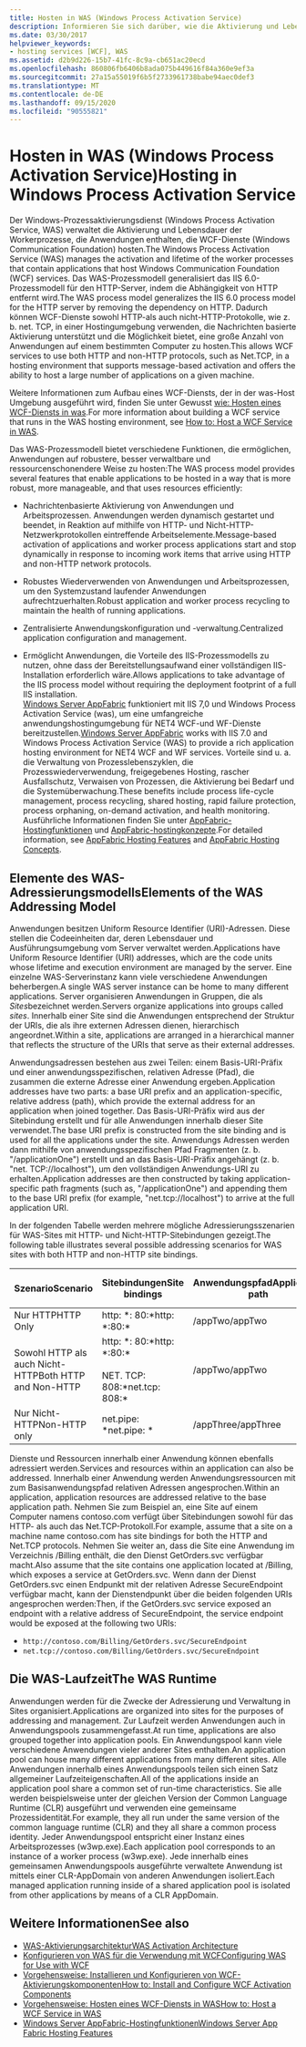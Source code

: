 ```yaml
---
title: Hosten in WAS (Windows Process Activation Service)
description: Informieren Sie sich darüber, wie die Aktivierung und Lebensdauer von Arbeitsprozessen verwaltet, die Anwendungen enthalten, die WCF-Dienste hosten.
ms.date: 03/30/2017
helpviewer_keywords:
- hosting services [WCF], WAS
ms.assetid: d2b9d226-15b7-41fc-8c9a-cb651ac20ecd
ms.openlocfilehash: 860806fb6406b8ada075b449616f84a360e9ef3a
ms.sourcegitcommit: 27a15a55019f6b5f2733961738babe94aec0def3
ms.translationtype: MT
ms.contentlocale: de-DE
ms.lasthandoff: 09/15/2020
ms.locfileid: "90555821"
---
```

# <a name="hosting-in-windows-process-activation-service"></a><span data-ttu-id="5c92d-103">Hosten in WAS (Windows Process Activation Service)</span><span class="sxs-lookup"><span data-stu-id="5c92d-103">Hosting in Windows Process Activation Service</span></span>
<span data-ttu-id="5c92d-104">Der Windows-Prozessaktivierungsdienst (Windows Process Activation Service, WAS) verwaltet die Aktivierung und Lebensdauer der Workerprozesse, die Anwendungen enthalten, die WCF-Dienste (Windows Communication Foundation) hosten.</span><span class="sxs-lookup"><span data-stu-id="5c92d-104">The Windows Process Activation Service (WAS) manages the activation and lifetime of the worker processes that contain applications that host Windows Communication Foundation (WCF) services.</span></span> <span data-ttu-id="5c92d-105">Das WAS-Prozessmodell generalisiert das IIS 6.0-Prozessmodell für den HTTP-Server, indem die Abhängigkeit von HTTP entfernt wird.</span><span class="sxs-lookup"><span data-stu-id="5c92d-105">The WAS process model generalizes the IIS 6.0 process model for the HTTP server by removing the dependency on HTTP.</span></span> <span data-ttu-id="5c92d-106">Dadurch können WCF-Dienste sowohl HTTP-als auch nicht-HTTP-Protokolle, wie z. b. net. TCP, in einer Hostingumgebung verwenden, die Nachrichten basierte Aktivierung unterstützt und die Möglichkeit bietet, eine große Anzahl von Anwendungen auf einem bestimmten Computer zu hosten.</span><span class="sxs-lookup"><span data-stu-id="5c92d-106">This allows WCF services to use both HTTP and non-HTTP protocols, such as Net.TCP, in a hosting environment that supports message-based activation and offers the ability to host a large number of applications on a given machine.</span></span>  
  
 <span data-ttu-id="5c92d-107">Weitere Informationen zum Aufbau eines WCF-Diensts, der in der was-Host Umgebung ausgeführt wird, finden Sie unter Gewusst [wie: Hosten eines WCF-Diensts in was](how-to-host-a-wcf-service-in-was.md).</span><span class="sxs-lookup"><span data-stu-id="5c92d-107">For more information about building a WCF service that runs in the WAS hosting environment, see [How to: Host a WCF Service in WAS](how-to-host-a-wcf-service-in-was.md).</span></span>  
  
 <span data-ttu-id="5c92d-108">Das WAS-Prozessmodell bietet verschiedene Funktionen, die ermöglichen, Anwendungen auf robustere, besser verwaltbare und ressourcenschonendere Weise zu hosten:</span><span class="sxs-lookup"><span data-stu-id="5c92d-108">The WAS process model provides several features that enable applications to be hosted in a way that is more robust, more manageable, and that uses resources efficiently:</span></span>  
  
- <span data-ttu-id="5c92d-109">Nachrichtenbasierte Aktivierung von Anwendungen und Arbeitsprozessen. Anwendungen werden dynamisch gestartet und beendet, in Reaktion auf mithilfe von HTTP- und Nicht-HTTP-Netzwerkprotokollen eintreffende Arbeitselemente.</span><span class="sxs-lookup"><span data-stu-id="5c92d-109">Message-based activation of applications and worker process applications start and stop dynamically in response to incoming work items that arrive using HTTP and non-HTTP network protocols.</span></span>  
  
- <span data-ttu-id="5c92d-110">Robustes Wiederverwenden von Anwendungen und Arbeitsprozessen, um den Systemzustand laufender Anwendungen aufrechtzuerhalten.</span><span class="sxs-lookup"><span data-stu-id="5c92d-110">Robust application and worker process recycling to maintain the health of running applications.</span></span>  
  
- <span data-ttu-id="5c92d-111">Zentralisierte Anwendungskonfiguration und -verwaltung.</span><span class="sxs-lookup"><span data-stu-id="5c92d-111">Centralized application configuration and management.</span></span>  
  
- <span data-ttu-id="5c92d-112">Ermöglicht Anwendungen, die Vorteile des IIS-Prozessmodells zu nutzen, ohne dass der Bereitstellungsaufwand einer vollständigen IIS-Installation erforderlich wäre.</span><span class="sxs-lookup"><span data-stu-id="5c92d-112">Allows applications to take advantage of the IIS process model without requiring the deployment footprint of a full IIS installation.</span></span>  
<span data-ttu-id="5c92d-113">[Windows Server AppFabric](/previous-versions/appfabric/ff384253(v=azure.10)) funktioniert mit IIS 7,0 und Windows Process Activation Service (was), um eine umfangreiche anwendungshostingumgebung für NET4 WCF-und WF-Dienste bereitzustellen.</span><span class="sxs-lookup"><span data-stu-id="5c92d-113">[Windows Server AppFabric](/previous-versions/appfabric/ff384253(v=azure.10)) works with IIS 7.0 and Windows Process Activation Service (WAS) to provide a rich application hosting environment for NET4 WCF and WF services.</span></span> <span data-ttu-id="5c92d-114">Vorteile sind u. a. die Verwaltung von Prozesslebenszyklen, die Prozesswiederverwendung, freigegebenes Hosting, rascher Ausfallschutz, Verwaisen von Prozessen, die Aktivierung bei Bedarf und die Systemüberwachung.</span><span class="sxs-lookup"><span data-stu-id="5c92d-114">These benefits include process life-cycle management, process recycling, shared hosting, rapid failure protection, process orphaning, on-demand activation, and health monitoring.</span></span> <span data-ttu-id="5c92d-115">Ausführliche Informationen finden Sie unter [AppFabric-Hostingfunktionen](/previous-versions/appfabric/ee677189(v=azure.10)) und [AppFabric-hostingkonzepte](/previous-versions/appfabric/ee677371(v=azure.10)).</span><span class="sxs-lookup"><span data-stu-id="5c92d-115">For detailed information, see [AppFabric Hosting Features](/previous-versions/appfabric/ee677189(v=azure.10)) and [AppFabric Hosting Concepts](/previous-versions/appfabric/ee677371(v=azure.10)).</span></span>  
  
## <a name="elements-of-the-was-addressing-model"></a><span data-ttu-id="5c92d-116">Elemente des WAS-Adressierungsmodells</span><span class="sxs-lookup"><span data-stu-id="5c92d-116">Elements of the WAS Addressing Model</span></span>  
 <span data-ttu-id="5c92d-117">Anwendungen besitzen Uniform Resource Identifier (URI)-Adressen. Diese stellen die Codeeinheiten dar, deren Lebensdauer und Ausführungsumgebung vom Server verwaltet werden.</span><span class="sxs-lookup"><span data-stu-id="5c92d-117">Applications have Uniform Resource Identifier (URI) addresses, which are the code units whose lifetime and execution environment are managed by the server.</span></span> <span data-ttu-id="5c92d-118">Eine einzelne WAS-Serverinstanz kann viele verschiedene Anwendungen beherbergen.</span><span class="sxs-lookup"><span data-stu-id="5c92d-118">A single WAS server instance can be home to many different applications.</span></span> <span data-ttu-id="5c92d-119">Server organisieren Anwendungen in Gruppen, die als *Sites*bezeichnet werden.</span><span class="sxs-lookup"><span data-stu-id="5c92d-119">Servers organize applications into groups called *sites*.</span></span> <span data-ttu-id="5c92d-120">Innerhalb einer Site sind die Anwendungen entsprechend der Struktur der URIs, die als ihre externen Adressen dienen, hierarchisch angeordnet.</span><span class="sxs-lookup"><span data-stu-id="5c92d-120">Within a site, applications are arranged in a hierarchical manner that reflects the structure of the URIs that serve as their external addresses.</span></span>  
  
 <span data-ttu-id="5c92d-121">Anwendungsadressen bestehen aus zwei Teilen: einem Basis-URI-Präfix und einer anwendungsspezifischen, relativen Adresse (Pfad), die zusammen die externe Adresse einer Anwendung ergeben.</span><span class="sxs-lookup"><span data-stu-id="5c92d-121">Application addresses have two parts: a base URI prefix and an application-specific, relative address (path), which provide the external address for an application when joined together.</span></span> <span data-ttu-id="5c92d-122">Das Basis-URI-Präfix wird aus der Sitebindung erstellt und für alle Anwendungen innerhalb dieser Site verwendet.</span><span class="sxs-lookup"><span data-stu-id="5c92d-122">The base URI prefix is constructed from the site binding and is used for all the applications under the site.</span></span> <span data-ttu-id="5c92d-123">Anwendungs Adressen werden dann mithilfe von anwendungsspezifischen Pfad Fragmenten (z. b. "/applicationOne") erstellt und an das Basis-URI-Präfix angehängt (z. b. "net. TCP://localhost"), um den vollständigen Anwendungs-URI zu erhalten.</span><span class="sxs-lookup"><span data-stu-id="5c92d-123">Application addresses are then constructed by taking application-specific path fragments (such as, "/applicationOne") and appending them to the base URI prefix (for example, "net.tcp://localhost") to arrive at the full application URI.</span></span>  
  
 <span data-ttu-id="5c92d-124">In der folgenden Tabelle werden mehrere mögliche Adressierungsszenarien für WAS-Sites mit HTTP- und Nicht-HTTP-Sitebindungen gezeigt.</span><span class="sxs-lookup"><span data-stu-id="5c92d-124">The following table illustrates several possible addressing scenarios for WAS sites with both HTTP and non-HTTP site bindings.</span></span>  
  
|<span data-ttu-id="5c92d-125">Szenario</span><span class="sxs-lookup"><span data-stu-id="5c92d-125">Scenario</span></span>|<span data-ttu-id="5c92d-126">Sitebindungen</span><span class="sxs-lookup"><span data-stu-id="5c92d-126">Site bindings</span></span>|<span data-ttu-id="5c92d-127">Anwendungspfad</span><span class="sxs-lookup"><span data-stu-id="5c92d-127">Application path</span></span>|<span data-ttu-id="5c92d-128">Basis-URIs der Anwendung</span><span class="sxs-lookup"><span data-stu-id="5c92d-128">Base application URIs</span></span>|  
|--------------|-------------------|----------------------|---------------------------|  
|<span data-ttu-id="5c92d-129">Nur HTTP</span><span class="sxs-lookup"><span data-stu-id="5c92d-129">HTTP Only</span></span>|<span data-ttu-id="5c92d-130">http: \*: 80:\*</span><span class="sxs-lookup"><span data-stu-id="5c92d-130">http: \*:80:\*</span></span>|<span data-ttu-id="5c92d-131">/appTwo</span><span class="sxs-lookup"><span data-stu-id="5c92d-131">/appTwo</span></span>|`http://localhost/appTwo/`|  
|<span data-ttu-id="5c92d-132">Sowohl HTTP als auch Nicht-HTTP</span><span class="sxs-lookup"><span data-stu-id="5c92d-132">Both HTTP and Non-HTTP</span></span>|<span data-ttu-id="5c92d-133">http: \*: 80:\*</span><span class="sxs-lookup"><span data-stu-id="5c92d-133">http: \*:80:\*</span></span><br /><br /> <span data-ttu-id="5c92d-134">NET. TCP: 808:\*</span><span class="sxs-lookup"><span data-stu-id="5c92d-134">net.tcp: 808:\*</span></span>|<span data-ttu-id="5c92d-135">/appTwo</span><span class="sxs-lookup"><span data-stu-id="5c92d-135">/appTwo</span></span>|`http://localhost/appTwo/`<br />`net.tcp://localhost/appTwo/`|  
|<span data-ttu-id="5c92d-136">Nur Nicht-HTTP</span><span class="sxs-lookup"><span data-stu-id="5c92d-136">Non-HTTP only</span></span>|<span data-ttu-id="5c92d-137">net.pipe: \*</span><span class="sxs-lookup"><span data-stu-id="5c92d-137">net.pipe: \*</span></span>|<span data-ttu-id="5c92d-138">/appThree</span><span class="sxs-lookup"><span data-stu-id="5c92d-138">/appThree</span></span>|`net.pipe://appThree/`|  
  
 <span data-ttu-id="5c92d-139">Dienste und Ressourcen innerhalb einer Anwendung können ebenfalls adressiert werden.</span><span class="sxs-lookup"><span data-stu-id="5c92d-139">Services and resources within an application can also be addressed.</span></span> <span data-ttu-id="5c92d-140">Innerhalb einer Anwendung werden Anwendungsressourcen mit zum Basisanwendungspfad relativen Adressen angesprochen.</span><span class="sxs-lookup"><span data-stu-id="5c92d-140">Within an application, application resources are addressed relative to the base application path.</span></span> <span data-ttu-id="5c92d-141">Nehmen Sie zum Beispiel an, eine Site auf einem Computer namens contoso.com verfügt über Sitebindungen sowohl für das HTTP- als auch das Net.TCP-Protokoll.</span><span class="sxs-lookup"><span data-stu-id="5c92d-141">For example, assume that a site on a machine name contoso.com has site bindings for both the HTTP and Net.TCP protocols.</span></span> <span data-ttu-id="5c92d-142">Nehmen Sie weiter an, dass die Site eine Anwendung im Verzeichnis /Billing enthält, die den Dienst GetOrders.svc verfügbar macht.</span><span class="sxs-lookup"><span data-stu-id="5c92d-142">Also assume that the site contains one application located at /Billing, which exposes a service at GetOrders.svc.</span></span> <span data-ttu-id="5c92d-143">Wenn dann der Dienst GetOrders.svc einen Endpunkt mit der relativen Adresse SecureEndpoint verfügbar macht, kann der Dienstendpunkt über die beiden folgenden URIs angesprochen werden:</span><span class="sxs-lookup"><span data-stu-id="5c92d-143">Then, if the GetOrders.svc service exposed an endpoint with a relative address of SecureEndpoint, the service endpoint would be exposed at the following two URIs:</span></span>  
  
- `http://contoso.com/Billing/GetOrders.svc/SecureEndpoint`
- `net.tcp://contoso.com/Billing/GetOrders.svc/SecureEndpoint`
  
## <a name="the-was-runtime"></a><span data-ttu-id="5c92d-144">Die WAS-Laufzeit</span><span class="sxs-lookup"><span data-stu-id="5c92d-144">The WAS Runtime</span></span>  
 <span data-ttu-id="5c92d-145">Anwendungen werden für die Zwecke der Adressierung und Verwaltung in Sites organisiert.</span><span class="sxs-lookup"><span data-stu-id="5c92d-145">Applications are organized into sites for the purposes of addressing and management.</span></span> <span data-ttu-id="5c92d-146">Zur Laufzeit werden Anwendungen auch in Anwendungspools zusammengefasst.</span><span class="sxs-lookup"><span data-stu-id="5c92d-146">At run time, applications are also grouped together into application pools.</span></span> <span data-ttu-id="5c92d-147">Ein Anwendungspool kann viele verschiedene Anwendungen vieler anderer Sites enthalten.</span><span class="sxs-lookup"><span data-stu-id="5c92d-147">An application pool can house many different applications from many different sites.</span></span> <span data-ttu-id="5c92d-148">Alle Anwendungen innerhalb eines Anwendungspools teilen sich einen Satz allgemeiner Laufzeiteigenschaften.</span><span class="sxs-lookup"><span data-stu-id="5c92d-148">All of the applications inside an application pool share a common set of run-time characteristics.</span></span> <span data-ttu-id="5c92d-149">Sie alle werden beispielsweise unter der gleichen Version der Common Language Runtime (CLR) ausgeführt und verwenden eine gemeinsame Prozessidentität.</span><span class="sxs-lookup"><span data-stu-id="5c92d-149">For example, they all run under the same version of the common language runtime (CLR) and they all share a common process identity.</span></span> <span data-ttu-id="5c92d-150">Jeder Anwendungspool entspricht einer Instanz eines Arbeitsprozesses (w3wp.exe).</span><span class="sxs-lookup"><span data-stu-id="5c92d-150">Each application pool corresponds to an instance of a worker process (w3wp.exe).</span></span> <span data-ttu-id="5c92d-151">Jede innerhalb eines gemeinsamen Anwendungspools ausgeführte verwaltete Anwendung ist mittels einer CLR-AppDomain von anderen Anwendungen isoliert.</span><span class="sxs-lookup"><span data-stu-id="5c92d-151">Each managed application running inside of a shared application pool is isolated from other applications by means of a CLR AppDomain.</span></span>  
  
## <a name="see-also"></a><span data-ttu-id="5c92d-152">Weitere Informationen</span><span class="sxs-lookup"><span data-stu-id="5c92d-152">See also</span></span>

- [<span data-ttu-id="5c92d-153">WAS-Aktivierungsarchitektur</span><span class="sxs-lookup"><span data-stu-id="5c92d-153">WAS Activation Architecture</span></span>](was-activation-architecture.md)
- [<span data-ttu-id="5c92d-154">Konfigurieren von WAS für die Verwendung mit WCF</span><span class="sxs-lookup"><span data-stu-id="5c92d-154">Configuring WAS for Use with WCF</span></span>](configuring-the-wpa--service-for-use-with-wcf.md)
- [<span data-ttu-id="5c92d-155">Vorgehensweise: Installieren und Konfigurieren von WCF-Aktivierungskomponenten</span><span class="sxs-lookup"><span data-stu-id="5c92d-155">How to: Install and Configure WCF Activation Components</span></span>](how-to-install-and-configure-wcf-activation-components.md)
- [<span data-ttu-id="5c92d-156">Vorgehensweise: Hosten eines WCF-Diensts in WAS</span><span class="sxs-lookup"><span data-stu-id="5c92d-156">How to: Host a WCF Service in WAS</span></span>](how-to-host-a-wcf-service-in-was.md)
- <span data-ttu-id="5c92d-157">[Windows Server AppFabric-Hostingfunktionen](/previous-versions/appfabric/ee677189(v=azure.10))</span><span class="sxs-lookup"><span data-stu-id="5c92d-157">[Windows Server App Fabric Hosting Features](/previous-versions/appfabric/ee677189(v=azure.10))</span></span>
